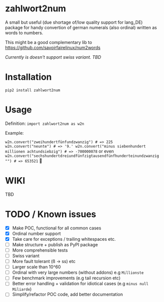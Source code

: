 # zahlwort2num

A small but useful (due shortage of/low quality support for lang_DE) package for handy convertion of german numerals (also ordinal) written as words to numbers. 

This might be a good complementary lib to https://github.com/savoirfairelinux/num2words

_Currently is doesn't support swiss variant. TBD_

# Installation

`pip2 install zahlwort2num`

# Usage

Definition:
`import zahlwort2num as w2n`

Example: 

`w2n.convert("zweihundertfünfundzwanzig") # => 225
 w2n.convert("neunte") # => '9.'
 w2n.convert("minus siebenhundert millionen achtundsiebzig") # => -700000078`
 or even
 `w2n.convert("sechshundertdreiundfünfzigtausendfünfhunderteinundzwanzig"") # => 653521` :tada: 
 

# WIKI
TBD

# TODO / Known issues
- [x] Make POC, functional for all common cases
- [x] Ordinal number support 
- [x] Take care for exceptions / trailing whitespaces etc.
- [ ] Make structure + publish as PyPI package
- [ ] More comprehensible tests
- [ ] Swiss variant
- [ ] More fault tolerant (ß -> ss) etc
- [ ] Larger scale than 10^60
- [ ] Ordinal with very large numbers (without addons) e.g `Millionste`
- [ ] Few benchmark improvements (e.g tail recursion etc)
- [ ] Better error handling + validation for idiotical cases (e.g `minus null Miliarde`)
- [ ] Simplify/refactor POC code, add better documentation

